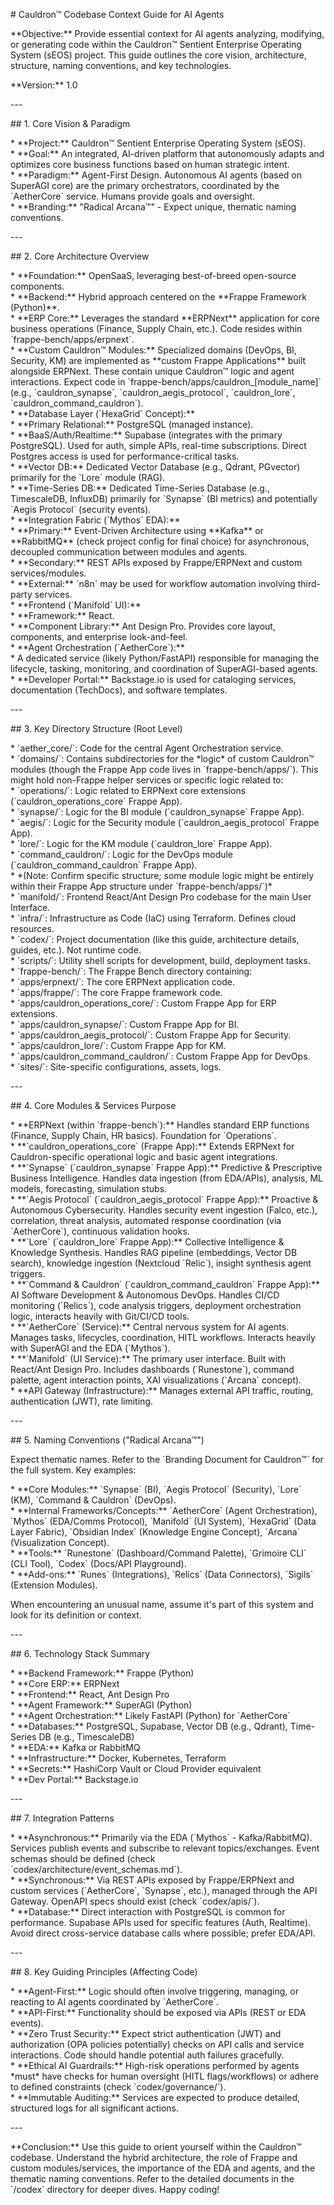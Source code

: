 \# Cauldron™ Codebase Context Guide for AI Agents

\*\*Objective:\*\* Provide essential context for AI agents analyzing, modifying, or generating code within the Cauldron™ Sentient Enterprise Operating System (sEOS) project. This guide outlines the core vision, architecture, structure, naming conventions, and key technologies.

\*\*Version:\*\* 1.0

\---

\#\# 1\. Core Vision & Paradigm

\* \*\*Project:\*\* Cauldron™ Sentient Enterprise Operating System (sEOS).  
\* \*\*Goal:\*\* An integrated, AI-driven platform that autonomously adapts and optimizes core business functions based on human strategic intent.  
\* \*\*Paradigm:\*\* Agent-First Design. Autonomous AI agents (based on SuperAGI core) are the primary orchestrators, coordinated by the \`AetherCore\` service. Humans provide goals and oversight.  
\* \*\*Branding:\*\* "Radical Arcana™" \- Expect unique, thematic naming conventions.

\---

\#\# 2\. Core Architecture Overview

\* \*\*Foundation:\*\* OpenSaaS, leveraging best-of-breed open-source components.  
\* \*\*Backend:\*\* Hybrid approach centered on the \*\*Frappe Framework (Python)\*\*.  
    \* \*\*ERP Core:\*\* Leverages the standard \*\*ERPNext\*\* application for core business operations (Finance, Supply Chain, etc.). Code resides within \`frappe-bench/apps/erpnext\`.  
    \* \*\*Custom Cauldron™ Modules:\*\* Specialized domains (DevOps, BI, Security, KM) are implemented as \*\*custom Frappe Applications\*\* built alongside ERPNext. These contain unique Cauldron™ logic and agent interactions. Expect code in \`frappe-bench/apps/cauldron\_\[module\_name\]\` (e.g., \`cauldron\_synapse\`, \`cauldron\_aegis\_protocol\`, \`cauldron\_lore\`, \`cauldron\_command\_cauldron\`).  
\* \*\*Database Layer (\`HexaGrid\` Concept):\*\*  
    \* \*\*Primary Relational:\*\* PostgreSQL (managed instance).  
    \* \*\*BaaS/Auth/Realtime:\*\* Supabase (integrates with the primary PostgreSQL). Used for auth, simple APIs, real-time subscriptions. Direct Postgres access is used for performance-critical tasks.  
    \* \*\*Vector DB:\*\* Dedicated Vector Database (e.g., Qdrant, PGvector) primarily for the \`Lore\` module (RAG).  
    \* \*\*Time-Series DB:\*\* Dedicated Time-Series Database (e.g., TimescaleDB, InfluxDB) primarily for \`Synapse\` (BI metrics) and potentially \`Aegis Protocol\` (security events).  
\* \*\*Integration Fabric (\`Mythos\` EDA):\*\*  
    \* \*\*Primary:\*\* Event-Driven Architecture using \*\*Kafka\*\* or \*\*RabbitMQ\*\* (check project config for final choice) for asynchronous, decoupled communication between modules and agents.  
    \* \*\*Secondary:\*\* REST APIs exposed by Frappe/ERPNext and custom services/modules.  
    \* \*\*External:\*\* \`n8n\` may be used for workflow automation involving third-party services.  
\* \*\*Frontend (\`Manifold\` UI):\*\*  
    \* \*\*Framework:\*\* React.  
    \* \*\*Component Library:\*\* Ant Design Pro. Provides core layout, components, and enterprise look-and-feel.  
\* \*\*Agent Orchestration (\`AetherCore\`):\*\*  
    \* A dedicated service (likely Python/FastAPI) responsible for managing the lifecycle, tasking, monitoring, and coordination of SuperAGI-based agents.  
\* \*\*Developer Portal:\*\* Backstage.io is used for cataloging services, documentation (TechDocs), and software templates.

\---

\#\# 3\. Key Directory Structure (Root Level)

\* \`aether\_core/\`: Code for the central Agent Orchestration service.  
\* \`domains/\`: Contains subdirectories for the \*logic\* of custom Cauldron™ modules (though the Frappe App code lives in \`frappe-bench/apps/\`). This might hold non-Frappe helper services or specific logic related to:  
    \* \`operations/\`: Logic related to ERPNext core extensions (\`cauldron\_operations\_core\` Frappe App).  
    \* \`synapse/\`: Logic for the BI module (\`cauldron\_synapse\` Frappe App).  
    \* \`aegis/\`: Logic for the Security module (\`cauldron\_aegis\_protocol\` Frappe App).  
    \* \`lore/\`: Logic for the KM module (\`cauldron\_lore\` Frappe App).  
    \* \`command\_cauldron/\`: Logic for the DevOps module (\`cauldron\_command\_cauldron\` Frappe App).  
    \* \*(Note: Confirm specific structure; some module logic might be entirely within their Frappe App structure under \`frappe-bench/apps/\`)\*  
\* \`manifold/\`: Frontend React/Ant Design Pro codebase for the main User Interface.  
\* \`infra/\`: Infrastructure as Code (IaC) using Terraform. Defines cloud resources.  
\* \`codex/\`: Project documentation (like this guide, architecture details, guides, etc.). Not runtime code.  
\* \`scripts/\`: Utility shell scripts for development, build, deployment tasks.  
\* \`frappe-bench/\`: The Frappe Bench directory containing:  
    \* \`apps/erpnext/\`: The core ERPNext application code.  
    \* \`apps/frappe/\`: The core Frappe framework code.  
    \* \`apps/cauldron\_operations\_core/\`: Custom Frappe App for ERP extensions.  
    \* \`apps/cauldron\_synapse/\`: Custom Frappe App for BI.  
    \* \`apps/cauldron\_aegis\_protocol/\`: Custom Frappe App for Security.  
    \* \`apps/cauldron\_lore/\`: Custom Frappe App for KM.  
    \* \`apps/cauldron\_command\_cauldron/\`: Custom Frappe App for DevOps.  
    \* \`sites/\`: Site-specific configurations, assets, logs.

\---

\#\# 4\. Core Modules & Services Purpose

\* \*\*ERPNext (within \`frappe-bench\`):\*\* Handles standard ERP functions (Finance, Supply Chain, HR basics). Foundation for \`Operations\`.  
\* \*\*\`cauldron\_operations\_core\` (Frappe App):\*\* Extends ERPNext for Cauldron-specific operational logic and basic agent integrations.  
\* \*\*\`Synapse\` (\`cauldron\_synapse\` Frappe App):\*\* Predictive & Prescriptive Business Intelligence. Handles data ingestion (from EDA/APIs), analysis, ML models, forecasting, simulation stubs.  
\* \*\*\`Aegis Protocol\` (\`cauldron\_aegis\_protocol\` Frappe App):\*\* Proactive & Autonomous Cybersecurity. Handles security event ingestion (Falco, etc.), correlation, threat analysis, automated response coordination (via \`AetherCore\`), continuous validation hooks.  
\* \*\*\`Lore\` (\`cauldron\_lore\` Frappe App):\*\* Collective Intelligence & Knowledge Synthesis. Handles RAG pipeline (embeddings, Vector DB search), knowledge ingestion (Nextcloud \`Relic\`), insight synthesis agent triggers.  
\* \*\*\`Command & Cauldron\` (\`cauldron\_command\_cauldron\` Frappe App):\*\* AI Software Development & Autonomous DevOps. Handles CI/CD monitoring (\`Relics\`), code analysis triggers, deployment orchestration logic, interacts heavily with Git/CI/CD tools.  
\* \*\*\`AetherCore\` (Service):\*\* Central nervous system for AI agents. Manages tasks, lifecycles, coordination, HITL workflows. Interacts heavily with SuperAGI and the EDA (\`Mythos\`).  
\* \*\*\`Manifold\` (UI Service):\*\* The primary user interface. Built with React/Ant Design Pro. Includes dashboards (\`Runestone\`), command palette, agent interaction points, XAI visualizations (\`Arcana\` concept).  
\* \*\*API Gateway (Infrastructure):\*\* Manages external API traffic, routing, authentication (JWT), rate limiting.

\---

\#\# 5\. Naming Conventions ("Radical Arcana™")

Expect thematic names. Refer to the \`Branding Document for Cauldron™\` for the full system. Key examples:

\* \*\*Core Modules:\*\* \`Synapse\` (BI), \`Aegis Protocol\` (Security), \`Lore\` (KM), \`Command & Cauldron\` (DevOps).  
\* \*\*Internal Frameworks/Concepts:\*\* \`AetherCore\` (Agent Orchestration), \`Mythos\` (EDA/Comms Protocol), \`Manifold\` (UI System), \`HexaGrid\` (Data Layer Fabric), \`Obsidian Index\` (Knowledge Engine Concept), \`Arcana\` (Visualization Concept).  
\* \*\*Tools:\*\* \`Runestone\` (Dashboard/Command Palette), \`Grimoire CLI\` (CLI Tool), \`Codex\` (Docs/API Playground).  
\* \*\*Add-ons:\*\* \`Runes\` (Integrations), \`Relics\` (Data Connectors), \`Sigils\` (Extension Modules).

When encountering an unusual name, assume it's part of this system and look for its definition or context.

\---

\#\# 6\. Technology Stack Summary

\* \*\*Backend Framework:\*\* Frappe (Python)  
\* \*\*Core ERP:\*\* ERPNext  
\* \*\*Frontend:\*\* React, Ant Design Pro  
\* \*\*Agent Framework:\*\* SuperAGI (Python)  
\* \*\*Agent Orchestration:\*\* Likely FastAPI (Python) for \`AetherCore\`  
\* \*\*Databases:\*\* PostgreSQL, Supabase, Vector DB (e.g., Qdrant), Time-Series DB (e.g., TimescaleDB)  
\* \*\*EDA:\*\* Kafka or RabbitMQ  
\* \*\*Infrastructure:\*\* Docker, Kubernetes, Terraform  
\* \*\*Secrets:\*\* HashiCorp Vault or Cloud Provider equivalent  
\* \*\*Dev Portal:\*\* Backstage.io

\---

\#\# 7\. Integration Patterns

\* \*\*Asynchronous:\*\* Primarily via the EDA (\`Mythos\` \- Kafka/RabbitMQ). Services publish events and subscribe to relevant topics/exchanges. Event schemas should be defined (check \`codex/architecture/event\_schemas.md\`).  
\* \*\*Synchronous:\*\* Via REST APIs exposed by Frappe/ERPNext and custom services (\`AetherCore\`, \`Synapse\`, etc.), managed through the API Gateway. OpenAPI specs should exist (check \`codex/apis/\`).  
\* \*\*Database:\*\* Direct interaction with PostgreSQL is common for performance. Supabase APIs used for specific features (Auth, Realtime). Avoid direct cross-service database calls where possible; prefer EDA/API.

\---

\#\# 8\. Key Guiding Principles (Affecting Code)

\* \*\*Agent-First:\*\* Logic should often involve triggering, managing, or reacting to AI agents coordinated by \`AetherCore\`.  
\* \*\*API-First:\*\* Functionality should be exposed via APIs (REST or EDA events).  
\* \*\*Zero Trust Security:\*\* Expect strict authentication (JWT) and authorization (OPA policies potentially) checks on API calls and service interactions. Code should handle potential auth failures gracefully.  
\* \*\*Ethical AI Guardrails:\*\* High-risk operations performed by agents \*must\* have checks for human oversight (HITL flags/workflows) or adhere to defined constraints (check \`codex/governance/\`).  
\* \*\*Immutable Auditing:\*\* Services are expected to produce detailed, structured logs for all significant actions.

\---

\*\*Conclusion:\*\* Use this guide to orient yourself within the Cauldron™ codebase. Understand the hybrid architecture, the role of Frappe and custom modules/services, the importance of the EDA and agents, and the thematic naming conventions. Refer to the detailed documents in the \`/codex\` directory for deeper dives. Happy coding\!

